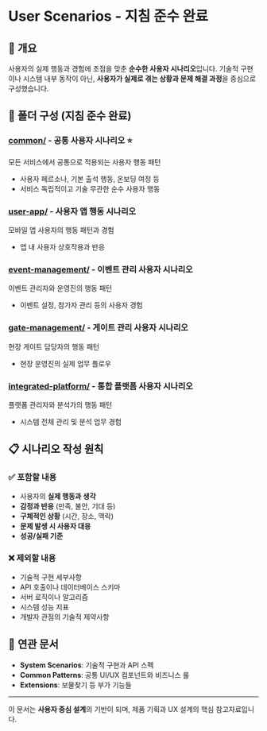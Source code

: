 # User Scenarios - 지침 준수 완료

## 🎯 개요

사용자의 실제 행동과 경험에 초점을 맞춘 **순수한 사용자 시나리오**입니다.
기술적 구현이나 시스템 내부 동작이 아닌, **사용자가 실제로 겪는 상황과 문제 해결 과정**을 중심으로 구성했습니다.

## 📁 폴더 구성 (지침 준수 완료)

### [common/](./common/) - 공통 사용자 시나리오 ⭐
모든 서비스에서 공통으로 적용되는 사용자 행동 패턴
- 사용자 페르소나, 기본 출석 행동, 온보딩 여정 등
- 서비스 독립적이고 기술 무관한 순수 사용자 행동

### [user-app/](./user-app/) - 사용자 앱 행동 시나리오
모바일 앱 사용자의 행동 패턴과 경험
- 앱 내 사용자 상호작용과 반응

### [event-management/](./event-management/) - 이벤트 관리 사용자 시나리오
이벤트 관리자와 운영진의 행동 패턴
- 이벤트 설정, 참가자 관리 등의 사용자 경험

### [gate-management/](./gate-management/) - 게이트 관리 사용자 시나리오  
현장 게이트 담당자의 행동 패턴
- 현장 운영진의 실제 업무 플로우

### [integrated-platform/](./integrated-platform/) - 통합 플랫폼 사용자 시나리오
플랫폼 관리자와 분석가의 행동 패턴
- 시스템 전체 관리 및 분석 업무 경험

## 📋 시나리오 작성 원칙

### ✅ 포함할 내용
- 사용자의 **실제 행동과 생각**
- **감정과 반응** (만족, 불안, 기대 등)
- **구체적인 상황** (시간, 장소, 맥락)
- **문제 발생 시 사용자 대응**
- **성공/실패 기준**

### ❌ 제외할 내용  
- 기술적 구현 세부사항
- API 호출이나 데이터베이스 스키마
- 서버 로직이나 알고리즘
- 시스템 성능 지표
- 개발자 관점의 기술적 제약사항

## 🔗 연관 문서

- **System Scenarios**: 기술적 구현과 API 스펙
- **Common Patterns**: 공통 UI/UX 컴포넌트와 비즈니스 룰
- **Extensions**: 보물찾기 등 부가 기능들

---

이 문서는 **사용자 중심 설계**의 기반이 되며, 제품 기획과 UX 설계의 핵심 참고자료입니다.
